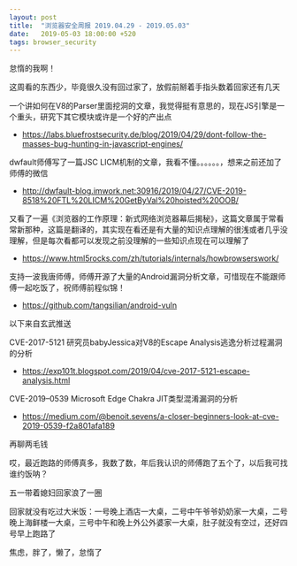 ```yaml
---
layout: post
title:  "浏览器安全周报 2019.04.29 - 2019.05.03"
date:   2019-05-03 18:00:00 +520
tags: browser_security
---
```


怠惰的我啊！

这周看的东西少，毕竟很久没有回过家了，放假前掰着手指头数着回家还有几天

一个讲如何在V8的Parser里面挖洞的文章，我觉得挺有意思的，现在JS引擎是一个重头，研究下其它模块或许是一个好的产出点
- https://labs.bluefrostsecurity.de/blog/2019/04/29/dont-follow-the-masses-bug-hunting-in-javascript-engines/

dwfault师傅写了一篇JSC LICM机制的文章，我看不懂。。。。。。，想来之前还加了师傅的微信
- http://dwfault-blog.imwork.net:30916/2019/04/27/CVE-2019-8518%20FTL%20LICM%20GetByVal%20hoisted%20OOB/

又看了一遍《浏览器的工作原理：新式网络浏览器幕后揭秘》，这篇文章属于常看常新那种，这篇是翻译的，其实现在看还是有大量的知识点理解的很浅或者几乎没理解，但是每次看都可以发现之前没理解的一些知识点现在可以理解了
- https://www.html5rocks.com/zh/tutorials/internals/howbrowserswork/

支持一波我唐师傅，师傅开源了大量的Android漏洞分析文章，可惜现在不能跟师傅一起吃饭了，祝师傅前程似锦！
- https://github.com/tangsilian/android-vuln

以下来自玄武推送

CVE-2017-5121 研究员babyJessica对V8的Escape Analysis逃逸分析过程漏洞的分析
- https://exp101t.blogspot.com/2019/04/cve-2017-5121-escape-analysis.html

CVE-2019–0539 Microsoft Edge Chakra JIT类型混淆漏洞的分析
- https://medium.com/@benoit.sevens/a-closer-beginners-look-at-cve-2019-0539-f2a801afa189

再聊两毛钱

哎，最近跑路的师傅真多，我数了数，年后我认识的师傅跑了五个了，以后我可找谁约饭呐？

五一带着媳妇回家浪了一圈

回家就没有吃过大米饭：一号晚上酒店一大桌，二号中午爷爷奶奶家一大桌，二号晚上海鲜楼一大桌，三号中午和晚上外公外婆家一大桌，肚子就没有空过，还好四号早上跑路了

焦虑，胖了，懒了，怠惰了